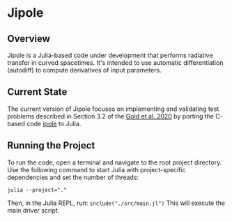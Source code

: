 # Jipole
## Overview

Jipole is a Julia-based code under development that performs radiative transfer in curved spacetimes. It's intended to use automatic differentiation (autodiff) to compute derivatives of input parameters.

## Current State
The current version of Jipole focuses on implementing and validating test problems described in Section 3.2 of the [Gold et al. 2020](https://iopscience.iop.org/article/10.3847/1538-4357/ab96c6) by porting the C-based code [ipole](https://github.com/moscibrodzka/ipole) to Julia.

## Running the Project
To run the code, open a terminal and navigate to the root project directory. Use the following command to start Julia with project-specific dependencies and set the number of threads:

`julia --project="."`

Then, in the Julia REPL, run:
`include("./src/main.jl")`
This will execute the main driver script.